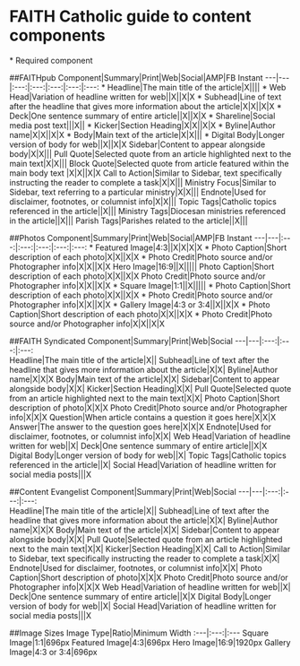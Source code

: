 # FAITH Catholic guide to content components
\* Required component

##FAITHpub
Component|Summary|Print|Web|Social|AMP|FB Instant
---|---|:---:|:---:|:---:|:---:|:---:
\* Headline|The main title of the article|X||||
\* Web Head|Variation of headline written for web||X||X|X
\* Subhead|Line of text after the headline that gives more information about the article|X|X||X|X
\* Deck|One sentence summary of entire article||X||X|X
\* Shareline|Social media post text|||X||
\* Kicker|Section Heading|X|X||X|X
\* Byline|Author name|X|X||X|X
\* Body|Main text of the article|X|X|||
\* Digital Body|Longer version of body for web||X||X|X
Sidebar|Content to appear alongside body|X|X|||
Pull Quote|Selected quote from an article highlighted next to the main text|X|X|||
Block Quote|Selected quote from article featured within the main body text |X|X||X|X
Call to Action|Similar to Sidebar, text specifically instructing the reader to complete a task|X|X|||
Ministry Focus|Similar to Sidebar, text referring to a particular ministry|X|X|||
Endnote|Used for disclaimer, footnotes, or columnist info|X|X|||
Topic Tags|Catholic topics referenced in the article||X|||
Ministry Tags|Diocesan ministries referenced in the article||X|||
Parish Tags|Parishes related to the article||X|||

##Photos
Component|Summary|Print|Web|Social|AMP|FB Instant
---|---|:---:|:---:|:---:|:---:|:---:
\* Featured Image|4:3||X|X|X|X
\* Photo Caption|Short description of each photo|X|X||X|X
\* Photo Credit|Photo source and/or Photographer info|X|X||X|X
Hero Image|16:9||X|||||
Photo Caption|Short description of each photo|X|X||X|X
Photo Credit|Photo source and/or Photographer info|X|X||X|X
\* Square Image|1:1||X|||||
\* Photo Caption|Short description of each photo|X|X||X|X
\* Photo Credit|Photo source and/or Photographer info|X|X||X|X
\* Gallery Image|4:3 or 3:4||X||X|X
\* Photo Caption|Short description of each photo|X|X||X|X
\* Photo Credit|Photo source and/or Photographer info|X|X||X|X


##FAITH Syndicated
Component|Summary|Print|Web|Social
---|---|:---:|:---:|:---:       
Headline|The main title of the article|X||
Subhead|Line of text after the headline that gives more information about the article|X|X|
Byline|Author name|X|X|X
Body|Main text of the article|X|X|
Sidebar|Content to appear alongside body|X|X|
Kicker|Section Heading|X|X|
Pull Quote|Selected quote from an article highlighted next to the main text|X|X|
Photo Caption|Short description of photo|X|X|X
Photo Credit|Photo source and/or Photographer info|X|X|X
Question|When article contains a question it goes here|X|X|X
Answer|The answer to the question goes here|X|X|X
Endnote|Used for disclaimer, footnotes, or columnist info|X|X|
Web Head|Variation of headline written for web||X|
Deck|One sentence summary of entire article||X|X
Digital Body|Longer version of body for web||X|
Topic Tags|Catholic topics referenced in the article||X|
Social Head|Variation of headline written for social media posts|||X

##Content Evangelist
Component|Summary|Print|Web|Social
---|---|:---:|:---:|:---:       
Headline|The main title of the article|X||
Subhead|Line of text after the headline that gives more information about the article|X|X|
Byline|Author name|X|X|X
Body|Main text of the article|X|X|
Sidebar|Content to appear alongside body|X|X|
Pull Quote|Selected quote from an article highlighted next to the main text|X|X|
Kicker|Section Heading|X|X|
Call to Action|Similar to Sidebar, text specifically instructing the reader to complete a task|X|X|
Endnote|Used for disclaimer, footnotes, or columnist info|X|X|
Photo Caption|Short description of photo|X|X|X
Photo Credit|Photo source and/or Photographer info|X|X|X
Web Head|Variation of headline written for web||X|
Deck|One sentence summary of entire article||X|X
Digital Body|Longer version of body for web||X|
Social Head|Variation of headline written for social media posts|||X

##Image Sizes
Image Type|Ratio|Minimum Width
:---|:---:|:---
Square Image|1:1|696px
Featured Image|4:3|696px
Hero Image|16:9|1920px
Gallery Image|4:3 or 3:4|696px
